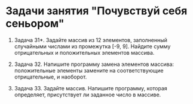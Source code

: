 # Задачи занятия "Почувствуй себя сеньором"
1. Задача 31*. Задайте массив из 12 элементов, заполненный случайными числами из промежутка [-9, 9]. Найдите сумму отрицательных и положительных элементов массива.

2. Задача 32. Напишите программу замена элементов массива: положительные элементы замените на соответствующие отрицательные, и наоборот.

3. Задача 33. Задайте массив. Напишите программу, которая определяет, присутствует ли заданное число в массиве.

